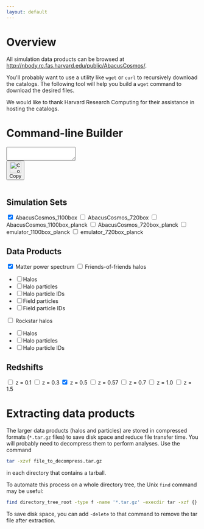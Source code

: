 ```yaml
---
layout: default
---
```

# Overview
All simulation data products can be browsed at <http://nbody.rc.fas.harvard.edu/public/AbacusCosmos/>.

You'll probably want to use a utility like `wget` or `curl` to recursively download the catalogs.
The following tool will help you build a `wget` command to download the desired files.

We would like to thank Harvard Research Computing for their assistance in hosting the catalogs.

# Command-line Builder
<script src="{{ site.baseurl }}/assets/js/clipboard.min.js"></script>
<script>
new Clipboard('.copy-button');
</script>

<div id="regex-builder">
<div id="text-and-button">
<!-- Target -->
<textarea id="wget-command" value="" wrap="off" readonly></textarea>
<!-- Trigger -->
<br>
<button class="copy-button" type="button" data-clipboard-target="#wget-command">
    <img class="clippy" src="{{ site.baseurl }}/assets/images/clippy.svg" width="30" alt="Copy to clipboard"><br>Copy
</button>
</div>
<br>

<div class="checkbox-header">
<h2 class="no-anchor">Simulation Sets</h2>
<form name="sims" class="checkbox-group">
<!-- note: maybe could generate this from yml? -->
<label><input class="chk" type="checkbox" data-path="AbacusCosmos_1100box_products" checked /> AbacusCosmos_1100box </label>
<label><input class="chk" type="checkbox" data-path="AbacusCosmos_720box_products"/> AbacusCosmos_720box </label>
<label><input class="chk" type="checkbox" data-path="AbacusCosmos_1100box_planck_products" /> AbacusCosmos_1100box_planck </label>
<label><input class="chk" type="checkbox" data-path="AbacusCosmos_720box_planck_products"/> AbacusCosmos_720box_planck </label>
<label><input class="chk" type="checkbox" data-path="emulator_1100box_planck_products"/> emulator_1100box_planck </label>
<label><input class="chk" type="checkbox" data-path="emulator_720box_planck_products"/> emulator_720box_planck </label>
</form>
</div>

<div class="checkbox-header" markdown="1">
<h2 class="no-anchor">Data Products</h2>
<form name="products" class="checkbox-group" markdown="1">
<label><input class="chk" type="checkbox" data-product="power" checked /> Matter power spectrum </label>
<label><input id="fofchk" class="chk" type="checkbox" data-product="FoF_halos"/> Friends-of-friends halos</label>

- <label><input name="fofchk_sub" class="subchk" type="checkbox" data-fn="halos.tar.gz"/>Halos</label>
- <label><input name="fofchk_sub" class="subchk" type="checkbox" data-fn="halo_subsamples.tar.gz"/>Halo particles</label>
- <label><input name="fofchk_sub" class="subchk" type="checkbox" data-fn="halo_subsample_ids.tar.gz"/>Halo particle IDs</label>
- <label><input name="fofchk_sub" class="subchk" type="checkbox" data-fn="field_subsamples.tar.gz"/>Field particles</label>
- <label><input name="fofchk_sub" class="subchk" type="checkbox" data-fn="field_subsample_ids.tar.gz"/>Field particle IDs</label>

<label><input id="rockchk" class="chk" type="checkbox" data-product="rockstar_halos"/> Rockstar halos</label>
- <label><input name="rockchk_sub" class="subchk" type="checkbox" data-fn="halos.tar.gz"/>Halos</label>
- <label><input name="rockchk_sub" class="subchk" type="checkbox" data-fn="halo_subsamples.tar.gz"/>Halo particles</label>
- <label><input name="rockchk_sub" class="subchk" type="checkbox" data-fn="halo_subsample_ids.tar.gz"/>Halo particle IDs</label>
</form>
</div>

<div class="checkbox-header">
<h2 class="no-anchor">Redshifts</h2>
<form name="redshifts" class="checkbox-group" id="redshifts">
<label><input class="chk" type="checkbox" data-redshift="z0.100"/> z = 0.1</label>
<label><input class="chk" type="checkbox" data-redshift="z0.300"/> z = 0.3 </label>
<label><input class="chk" type="checkbox" data-redshift="z0.500" checked/> z = 0.5</label>
<label><input class="chk" type="checkbox" data-redshift="z0.570"/> z = 0.57</label>
<label><input class="chk" type="checkbox" data-redshift="z0.700"/> z = 0.7</label>
<label><input class="chk" type="checkbox" data-redshift="z1.000"/> z = 1.0</label>
<label><input class="chk" type="checkbox" data-redshift="z1.500"/> z = 1.5</label>
</form>
</div>

</div>  <!-- regex display -->


<script src="{{ site.baseurl }}/assets/js/regex_builder.js"></script>

# Extracting data products
The larger data products (halos and particles) are stored in compressed formats (`*.tar.gz` files) to save
disk space and reduce file transfer time. You will probably need to decompress them to perform analyses.  Use the command
```bash
tar -xzvf file_to_decompress.tar.gz
```
in each directory that contains a tarball.

To automate this process on a whole directory tree, the Unix `find` command may be useful:
```bash
find directory_tree_root -type f -name '*.tar.gz' -execdir tar -xzf {} \;
```
To save disk space, you can add `-delete` to that command to remove the tar file after extraction.
